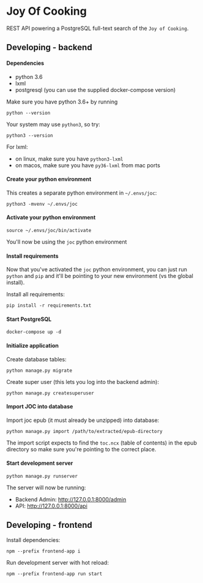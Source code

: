 # Joy Of Cooking

REST API powering a PostgreSQL full-text search of the `Joy of Cooking`.

## Developing - backend

#### Dependencies

- python 3.6
- lxml
- postgresql (you can use the supplied docker-compose version)

Make sure you have python 3.6+ by running

    python --version

Your system may use `python3`, so try:

    python3 --version

For lxml:

 - on linux, make sure you have `python3-lxml`
 - on macos, make sure you have `py36-lxml` from mac ports

#### Create your python environment

This creates a separate python environment in `~/.envs/joc`:

    python3 -mvenv ~/.envs/joc

#### Activate your python environment

    source ~/.envs/joc/bin/activate

You'll now be using the `joc` python environment

#### Install requirements

Now that you've activated the `joc` python environment, you can just run `python` and `pip` and it'll be pointing
to your new environment (vs the global install).

Install all requirements:

    pip install -r requirements.txt
    
#### Start PostgreSQL

    docker-compose up -d

#### Initialize application

Create database tables:

    python manage.py migrate

Create super user (this lets you log into the backend admin):

    python manage.py createsuperuser

#### Import JOC into database

Import joc epub (it must already be unzipped) into database:

    python manage.py import /path/to/extracted/epub-directory

The import script expects to find the `toc.ncx` (table of contents) in the epub directory so make sure you're pointing to the correct place.

#### Start development server

    python manage.py runserver

The server will now be running:

- Backend Admin: http://127.0.0.1:8000/admin
- API: http://127.0.0.1:8000/api

## Developing - frontend

Install dependencies:

    npm --prefix frontend-app i

Run development server with hot reload:

    npm --prefix frontend-app run start
